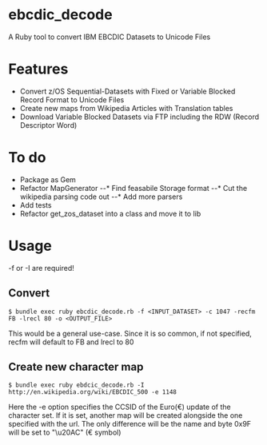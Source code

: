 # ebcdic_decode
A Ruby tool to convert IBM EBCDIC Datasets to Unicode Files

# Features
* Convert z/OS Sequential-Datasets with Fixed or Variable Blocked Record Format to Unicode Files
* Create new maps from Wikipedia Articles with Translation tables
* Download Variable Blocked Datasets via FTP including the RDW (Record Descriptor Word)

# To do
* Package as Gem
* Refactor MapGenerator
--* Find feasabile Storage format
--* Cut the wikipedia parsing code out
--* Add more parsers
* Add tests
* Refactor get_zos_dataset into a class and move it to lib

# Usage
-f or -I are required!
## Convert
```
$ bundle exec ruby ebcdic_decode.rb -f <INPUT_DATASET> -c 1047 -recfm FB -lrecl 80 -o <OUTPUT_FILE>
```
This would be a general use-case. Since it is so common, if not specified, recfm will default to FB and lrecl to 80

## Create new character map
```
$ bundle exec ruby ebdcic_decode.rb -I http://en.wikipedia.org/wiki/EBCDIC_500 -e 1148
```
Here the -e option specifies the CCSID of the Euro(€) update of the character set.
If it is set, another map will be created alongside the one specified with the url. 
The only difference will be the name and byte 0x9F will be set to "\u20AC" (€ symbol)